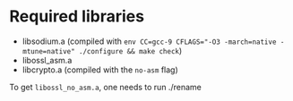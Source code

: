 Required libraries
==================
- libsodium.a (compiled with `env CC=gcc-9 CFLAGS="-O3 -march=native -mtune=native" ./configure && make check`)
- libossl_asm.a
- libcrypto.a (compiled with the `no-asm` flag)


To get `libossl_no_asm.a`, one needs to run ./rename
